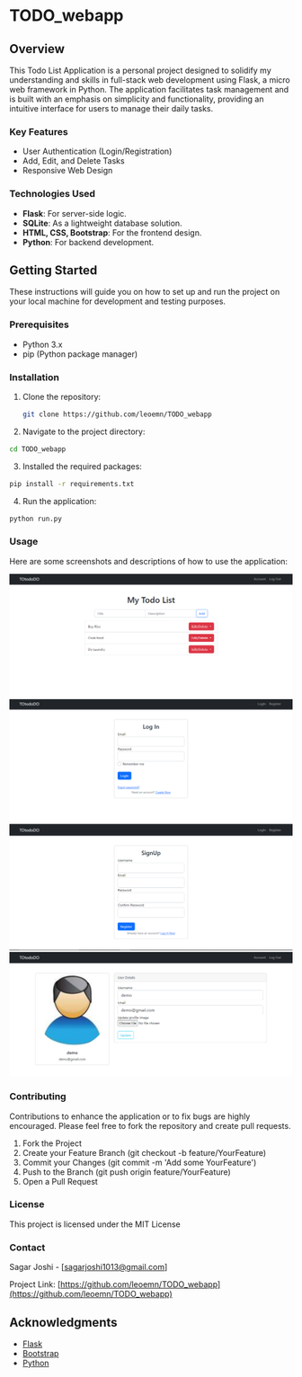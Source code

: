 # TODO_webapp

## Overview

This Todo List Application is a personal project designed to solidify my understanding and skills in full-stack web development using Flask, a micro web framework in Python. The application facilitates task management and is built with an emphasis on simplicity and functionality, providing an intuitive interface for users to manage their daily tasks.

### Key Features

- User Authentication (Login/Registration)
- Add, Edit, and Delete Tasks
- Responsive Web Design

### Technologies Used

- **Flask**: For server-side logic.
- **SQLite**: As a lightweight database solution.
- **HTML, CSS, Bootstrap**: For the frontend design.
- **Python**: For backend development.

## Getting Started

These instructions will guide you on how to set up and run the project on your local machine for development and testing purposes.

### Prerequisites

- Python 3.x
- pip (Python package manager)

### Installation

1. Clone the repository:
   ```sh
   git clone https://github.com/leoemn/TODO_webapp
   ```

2. Navigate to the project directory:
```sh
cd TODO_webapp
```

3. Installed the required packages:
```sh
pip install -r requirements.txt
```

4. Run the application:
```sh
python run.py
```
### Usage

Here are some screenshots and descriptions of how to use the application:

![Main Page][screenshot1]
![LogIn Page][screenshot2]
![SignUp Page][screenshot3]
![Account Page][screenshot4]

### Contributing

Contributions to enhance the application or to fix bugs are highly encouraged. Please feel free to fork the repository and create pull requests.

1. Fork the Project
2. Create your Feature Branch (git checkout -b feature/YourFeature)
3. Commit your Changes (git commit -m 'Add some YourFeature')
4. Push to the Branch (git push origin feature/YourFeature)
5. Open a Pull Request

### License

This project is licensed under the MIT License

### Contact

Sagar Joshi - [sagarjoshi1013@gmail.com]

Project Link: [https://github.com/leoemn/TODO_webapp](https://github.com/leoemn/TODO_webapp)

## Acknowledgments

- [Flask](https://flask.palletsprojects.com/)
- [Bootstrap](https://getbootstrap.com/)
- [Python](https://www.python.org/)

<!-- MARKDOWN LINKS & IMAGES -->
[screenshot1]: todo/screenshots/main.png
[screenshot2]: todo/screenshots/login.png
[screenshot3]: todo/screenshots/signup.png
[screenshot4]: todo/screenshots/account.png
